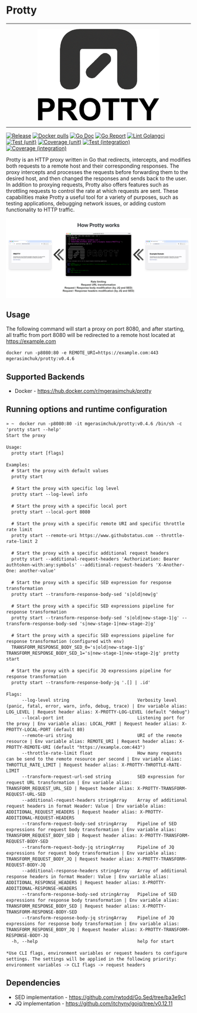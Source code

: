 # Protty

----

<p align="center">
  <img height="250" alt="PROTTY" src="https://github.com/mgerasimchuk/protty/raw/master/assets/logo/logo.png"/>
</p>

----

[![Release](https://img.shields.io/github/v/release/mgerasimchuk/protty)](https://github.com/mgerasimchuk/protty/releases)
[![Docker pulls](https://img.shields.io/docker/pulls/mgerasimchuk/protty)](https://hub.docker.com/r/mgerasimchuk/protty)
[![Go Doc](https://godoc.org/github.com/mgerasimchuk/protty?status.png)](http://godoc.org/github.com/mgerasimchuk/protty)
[![Go Report](https://goreportcard.com/badge/github.com/mgerasimchuk/protty)](https://goreportcard.com/report/github.com/mgerasimchuk/protty)
[![Lint Golangci](https://github.com/mgerasimchuk/protty/actions/workflows/lint-golangci.yml/badge.svg)](https://github.com/mgerasimchuk/protty/actions/workflows/lint-golangci.yml)\
[![Test (unit)](https://github.com/mgerasimchuk/protty/actions/workflows/test-unit.yml/badge.svg)](https://github.com/mgerasimchuk/protty/actions/workflows/test-unit.yml)
[![Coverage (unit)](https://github.com/mgerasimchuk/protty/wiki/assets/coverage/unit/coverage.svg)](https://github.com/mgerasimchuk/protty/wiki/Test-coverage-report)
[![Test (integration)](https://github.com/mgerasimchuk/protty/actions/workflows/test-integration.yml/badge.svg)](https://github.com/mgerasimchuk/protty/actions/workflows/test-integration.yml)
[![Coverage (integration)](https://github.com/mgerasimchuk/protty/wiki/assets/coverage/integration/coverage.svg)](https://github.com/mgerasimchuk/protty/wiki/Test-coverage-report)

Protty is an HTTP proxy written in Go that redirects, intercepts, and modifies both requests to a remote host and their
corresponding responses.
The proxy intercepts and processes the requests before forwarding them to the desired host, and then changed the
responses and sends back to the user.
In addition to proxying requests, Protty also offers features such as throttling requests to control the rate at which
requests are sent.
These capabilities make Protty a useful tool for a variety of purposes, such as testing applications, debugging network issues, or adding custom functionality to HTTP traffic.

<p align="center">
  <img alt="How it works" src="https://github.com/mgerasimchuk/protty/raw/master/assets/readme/how-it-works.png"/>
</p>

## Usage

The following command will start a proxy on port 8080, and after starting, all traffic from port 8080 will be redirected to a remote host located at https://example.com

```shell
docker run -p8080:80 -e REMOTE_URI=https://example.com:443 mgerasimchuk/protty:v0.4.6
```

## Supported Backends

- Docker - https://hub.docker.com/r/mgerasimchuk/protty

## Running options and runtime configuration

```
» ~  docker run -p8080:80 -it mgerasimchuk/protty:v0.4.6 /bin/sh -c 'protty start --help'  
Start the proxy

Usage:
  protty start [flags]

Examples:
  # Start the proxy with default values
  protty start
  
  # Start the proxy with specific log level
  protty start --log-level info

  # Start the proxy with a specific local port
  protty start --local-port 8080
  
  # Start the proxy with a specific remote URI and specific throttle rate limit 
  protty start --remote-uri https://www.githubstatus.com --throttle-rate-limit 2

  # Start the proxy with a specific additional request headers
  protty start --additional-request-headers 'Authorization: Bearer authtoken-with:any:symbols' --additional-request-headers 'X-Another-One: another-value'

  # Start the proxy with a specific SED expression for response transformation
  protty start --transform-response-body-sed 's|old|new|g'

  # Start the proxy with a specific SED expressions pipeline for response transformation
  protty start --transform-response-body-sed 's|old|new-stage-1|g' --transform-response-body-sed 's|new-stage-1|new-stage-2|g'

  # Start the proxy with a specific SED expressions pipeline for response transformation (configured with env)
  TRANSFORM_RESPONSE_BODY_SED_0='s|old|new-stage-1|g' TRANSFORM_RESPONSE_BODY_SED_1='s|new-stage-1|new-stage-2|g' protty start

  # Start the proxy with a specific JQ expressions pipeline for response transformation
  protty start --transform-response-body-jq '.[] | .id'

Flags:
      --log-level string                          Verbosity level (panic, fatal, error, warn, info, debug, trace) | Env variable alias: LOG_LEVEL | Request header alias: X-PROTTY-LOG-LEVEL (default "debug")
      --local-port int                            Listening port for the proxy | Env variable alias: LOCAL_PORT | Request header alias: X-PROTTY-LOCAL-PORT (default 80)
      --remote-uri string                         URI of the remote resource | Env variable alias: REMOTE_URI | Request header alias: X-PROTTY-REMOTE-URI (default "https://example.com:443")
      --throttle-rate-limit float                 How many requests can be send to the remote resource per second | Env variable alias: THROTTLE_RATE_LIMIT | Request header alias: X-PROTTY-THROTTLE-RATE-LIMIT
      --transform-request-url-sed string          SED expression for request URL transformation | Env variable alias: TRANSFORM_REQUEST_URL_SED | Request header alias: X-PROTTY-TRANSFORM-REQUEST-URL-SED
      --additional-request-headers stringArray    Array of additional request headers in format Header: Value | Env variable alias: ADDITIONAL_REQUEST_HEADERS | Request header alias: X-PROTTY-ADDITIONAL-REQUEST-HEADERS
      --transform-request-body-sed stringArray    Pipeline of SED expressions for request body transformation | Env variable alias: TRANSFORM_REQUEST_BODY_SED | Request header alias: X-PROTTY-TRANSFORM-REQUEST-BODY-SED
      --transform-request-body-jq stringArray     Pipeline of JQ expressions for request body transformation | Env variable alias: TRANSFORM_REQUEST_BODY_JQ | Request header alias: X-PROTTY-TRANSFORM-REQUEST-BODY-JQ
      --additional-response-headers stringArray   Array of additional response headers in format Header: Value | Env variable alias: ADDITIONAL_RESPONSE_HEADERS | Request header alias: X-PROTTY-ADDITIONAL-RESPONSE-HEADERS
      --transform-response-body-sed stringArray   Pipeline of SED expressions for response body transformation | Env variable alias: TRANSFORM_RESPONSE_BODY_SED | Request header alias: X-PROTTY-TRANSFORM-RESPONSE-BODY-SED
      --transform-response-body-jq stringArray    Pipeline of JQ expressions for response body transformation | Env variable alias: TRANSFORM_RESPONSE_BODY_JQ | Request header alias: X-PROTTY-TRANSFORM-RESPONSE-BODY-JQ
  -h, --help                                      help for start

*Use CLI flags, environment variables or request headers to configure settings. The settings will be applied in the following priority: environment variables -> CLI flags -> request headers
```

## Dependencies

- SED implementation - https://github.com/rwtodd/Go.Sed/tree/ba3e9c1
- JQ implementation - https://github.com/itchyny/gojq/tree/v0.12.11
